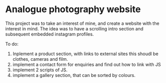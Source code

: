 # Analogue photography website 

This project was to take an interest of mine, and create a website with the interest in mind. The idea was to have a scrolling intro section and subsequent embedded instagram profiles. 

To do: 
1. Inplement a product section, with links to external sites this shoudl be clothes, cameras and film. 
2. implement a contact form for enquiries and find out how to link with JS
3. implement 2 scripts of JS. 
4. implement a gallery section, that can be sorted by colours. 

